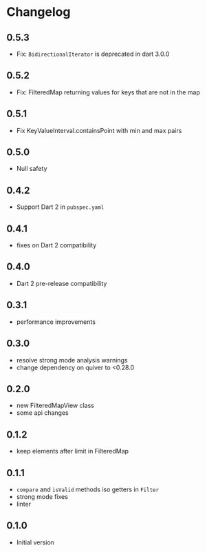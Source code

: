 # Changelog

## 0.5.3

- Fix: `BidirectionalIterator` is deprecated in dart 3.0.0

## 0.5.2

- Fix: FilteredMap returning values for keys that are not in the map

## 0.5.1

- Fix KeyValueInterval.containsPoint with min and max pairs

## 0.5.0

- Null safety

## 0.4.2

- Support Dart 2 in `pubspec.yaml`

## 0.4.1

- fixes on Dart 2 compatibility

## 0.4.0 

- Dart 2 pre-release compatibility

## 0.3.1

- performance improvements

## 0.3.0

- resolve strong mode analysis warnings
- change dependency on quiver to <0.28.0

## 0.2.0

- new FilteredMapView class
- some api changes

## 0.1.2

- keep elements after limit in FilteredMap

## 0.1.1

- `compare` and `isValid` methods iso getters in `Filter`
- strong mode fixes
- linter 

## 0.1.0

- Initial version

